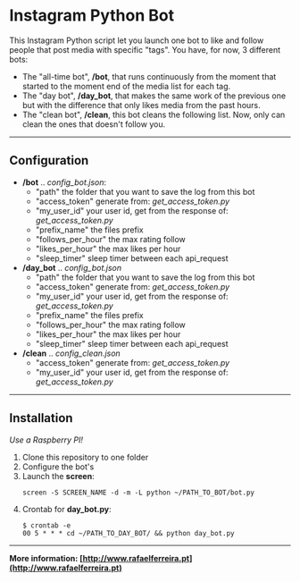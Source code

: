 Instagram Python Bot
===================

This Instagram Python script let you launch one bot to like and follow people that post media with specific "tags".
You have, for now, 3 different bots:

 - The "all-time bot", **/bot**, that runs continuously  from the moment that started to the moment end of the media list for each tag.
 - The "day bot", **/day_bot**, that makes the same work of the previous one but with the difference that only likes media from the past hours.
 - The "clean bot", **/clean**, this bot cleans the following list. Now, only can clean the ones that doesn't follow you.

----------

## Configuration ##

 - **/bot** .. *config_bot.json*:
	 - "path" the folder that you want to save the log from this bot
	 - "access_token" generate from: *get_access_token.py*
	 - "my_user_id" your user id, get from the response of: *get_access_token.py*
	 - "prefix_name" the files prefix
	 - "follows_per_hour" the max rating follow
	 - "likes_per_hour" the max likes per hour
	 - "sleep_timer" sleep timer between each api_request
 - **/day_bot** .. *config_bot.json*
	 - "path" the folder that you want to save the log from this bot
	 - "access_token" generate from: *get_access_token.py*
	 - "my_user_id" your user id, get from the response of: *get_access_token.py*
	 - "prefix_name" the files prefix
	 - "follows_per_hour" the max rating follow
	 - "likes_per_hour" the max likes per hour
	 - "sleep_timer" sleep timer between each api_request
 - **/clean** .. *config_clean.json*
	 - "access_token" generate from: *get_access_token.py*
	 - "my_user_id" your user id, get from the response of: *get_access_token.py*

----------

## Installation ##
*Use a Raspberry PI!*

 1. Clone this repository to one folder
 2. Configure the bot's
 3. Launch the **screen**:
	```// Bash:
	screen -S SCREEN_NAME -d -m -L python ~/PATH_TO_BOT/bot.py
	```
 4. Crontab for **day_bot.py**:
	```// Bash:
	$ crontab -e
	00 5 * * * cd ~/PATH_TO_DAY_BOT/ && python day_bot.py
	```


----------


**More information: [http://www.rafaelferreira.pt](http://www.rafaelferreira.pt)**